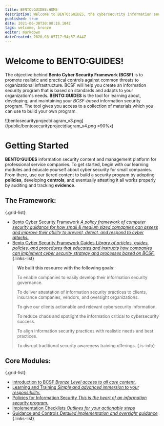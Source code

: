 ```yaml
---
title: BENTO:GUIDES:HOME
description: Welcome to BENTO:GUIDES, the cybersecurity information source for clients and guests.
published: true
date: 2021-06-30T20:08:18.104Z
tags: welcome, bronze
editor: markdown
dateCreated: 2020-08-05T17:54:57.644Z
---
```


# Welcome to BENTO:GUIDES!
The objective behind **Bento Cyber Security Framework (BCSF)** is to promote realistic and practical controls against common threats to organizational infrastructure. BCSF will help you create an information security program that is based on standards and adapts to your organization's needs.  **BENTO:GUIDES** is the tool for learning about, developing, and maintaining your *BCSF-based* information security program. The tool gives you access to a collection of materials which you can use to build your own program. 

![bentosecurityprojectdiagram_v3.png](/public/bentosecurityprojectdiagram_v4.png =90%x)

# Getting Started
**BENTO:GUIDES** information security content and management platform for professional service companies. To get started, begin with our learning modules and educate yourself about cyber security for small companies.  From there, use our tiered content to build a security program by adopting **policies**, developing **controls**, and eventually attesting it all works properly by auditing and tracking **evidence**. 

## The Framework:
{.grid-list}
- [Bento Cyber Security Framework *A policy framework of computer security guidance for how small & medium sized comapnies can assess and improve their ability to prevent, detect, and respond to cyber attacks.*](/bcsf)
- [Bento Cyber Security Framework Guides *Library of articles, guides, policies, and procedures that educates and instructs how companies can implement cyber security strategy and processes based on BCSF.*](/bronze-controls)
{.links-list}

> **We built this resource with the following goals:**
>
> To enable companies to easily develop their information security governance.
>
> To deliver attestation of information security practices to clients, insurance companies, vendors, and oversight organizations.
>
> To give our clients actionable and relevant cybersecurity information.
>
> To reduce chaos and spotlight the information critical to cybersecurity success.
>
> To align information security practices with realistic needs and best practices.
>
> To disrupt traditional security awareness training offerings.
{.is-info}

## Core Modules:

{.grid-list}
- [Introduction to BCSF *Bronze Level access to all core content.*](/home-subscriptions-bronze)
- [Learning and Training *Simple and advanced immersion to your responsibility.*](/bronze-training)
- [Policies for Information Security *This is the heart of an information security program.*](/bronze-policies)
- [Implementation Checklists *Outlines for your actionable steps*](/bronze-checklists)
- [Guidance and Controls *Detailed implementation and oversight guidance*](/bronze-controls)
{.links-list}




